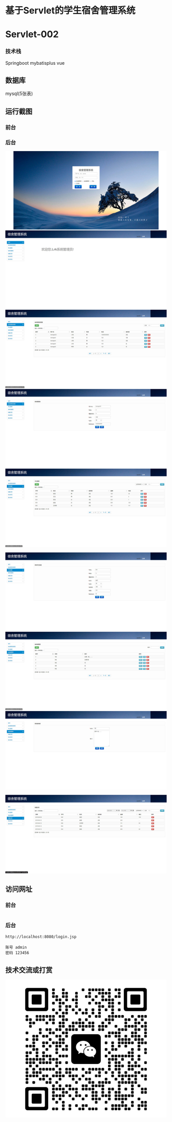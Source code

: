 # 基于Servlet的学生宿舍管理系统

# Servlet-002

### 技术栈

Springboot mybatisplus vue

## 数据库

mysql(5张表)



## 运行截图

### 前台

### 后台

![1688642409609](./images/1.jpg)![1688642431528](./images/2.jpg)![1688642440164](./images/3.jpg)![1688642449861](./images/4.jpg)![1688642488417](./images/5.jpg)

![1688642512574](./images/6.jpg)![1688642534905](./images/7.jpg)![1688642549057](./images/8.jpg)

![1688642565881](./images/9.jpg)





## 访问网址

### 前台

```

```

### 后台

```
http://localhost:8080/login.jsp

账号 admin
密码 123456
```





##  技术交流或打赏

![1688642565881](./images/vx.jpg)